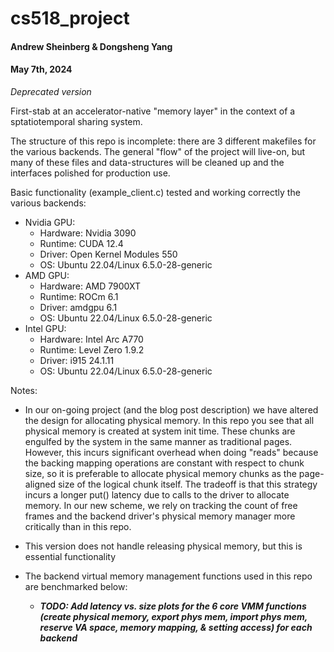 # cs518_project
#### Andrew Sheinberg & Dongsheng Yang
#### May 7th, 2024

*Deprecated version*

First-stab at an accelerator-native "memory layer" in the context of a sptatiotemporal sharing system.

The structure of this repo is incomplete: there are 3 different makefiles for the various backends. The general "flow" of the project will live-on, but many of these files and data-structures will be cleaned up and the interfaces polished for production use. 

Basic functionality (example_client.c) tested and working correctly the various backends:

- Nvidia GPU:
	- Hardware: Nvidia 3090
	- Runtime: CUDA 12.4
	- Driver: Open Kernel Modules 550
	- OS: Ubuntu 22.04/Linux 6.5.0-28-generic
- AMD GPU:
	- Hardware: AMD 7900XT
	- Runtime: ROCm 6.1
	- Driver: amdgpu 6.1
	- OS: Ubuntu 22.04/Linux 6.5.0-28-generic
- Intel GPU:
	- Hardware: Intel Arc A770
	- Runtime: Level Zero 1.9.2
	- Driver: i915 24.1.11
	- OS: Ubuntu 22.04/Linux 6.5.0-28-generic 

Notes:

- In our on-going project (and the blog post description) we have altered the design for allocating physical memory. In this repo you see that all physical memory is created at system init time. These chunks are engulfed by the system in the same manner as traditional pages. However, this incurs significant overhead when doing "reads" because the backing mapping operations are constant with respect to chunk size, so it is preferable to allocate physical memory chunks as the page-aligned size of the logical chunk itself. The tradeoff is that this strategy incurs a longer put() latency due to calls to the driver to allocate memory. In our new scheme, we rely on tracking the count of free frames and the backend driver's physical memory manager more critically than in this repo. 

- This version does not handle releasing physical memory, but this is essential functionality

- The backend virtual memory management functions used in this repo are benchmarked below:
	- ***TODO: Add latency vs. size plots for the 6 core VMM functions (create physical memory, export phys mem, import phys mem, reserve VA space, memory mapping, & setting access) for each backend***  
